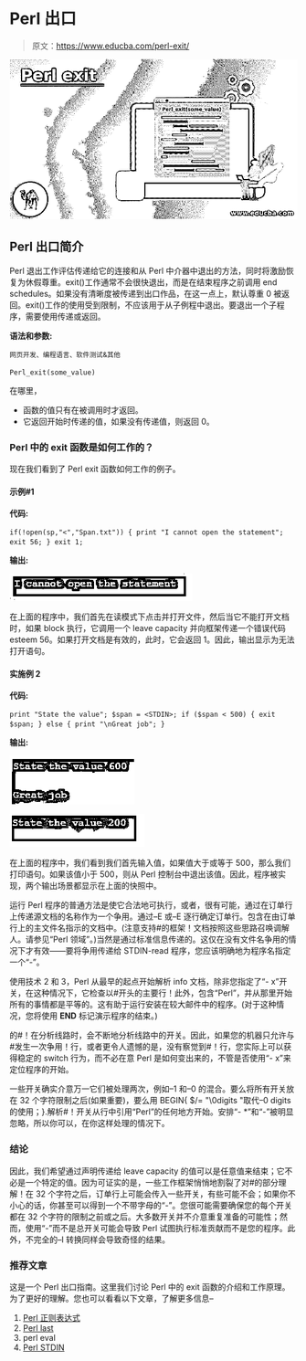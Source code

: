 # Perl 出口

> 原文：<https://www.educba.com/perl-exit/>

![Perl exit](img/c71d4077c0593e70fc565e2ca7f3a55c.png)



## Perl 出口简介

Perl 退出工作评估传递给它的连接和从 Perl 中介器中退出的方法，同时将激励恢复为休假尊重。exit()工作通常不会很快退出，而是在结束程序之前调用 end schedules。如果没有清晰度被传递到出口作品，在这一点上，默认尊重 0 被返回。exit()工作的使用受到限制，不应该用于从子例程中退出。要退出一个子程序，需要使用传递或返回。

**语法和参数:**

<small>网页开发、编程语言、软件测试&其他</small>

`Perl_exit(some_value)`

在哪里，

*   函数的值只有在被调用时才返回。
*   它返回开始时传递的值，如果没有传递值，则返回 0。

### Perl 中的 exit 函数是如何工作的？

现在我们看到了 Perl exit 函数如何工作的例子。

#### 示例#1

**代码:**

`if(!open(sp,"<","Span.txt"))
{
print "I cannot open the statement";
exit 56;
}
exit 1;`

**输出:**

![Perl exit 1](img/5988d6889f1db109b4057d260283912d.png)



在上面的程序中，我们首先在读模式下点击并打开文件，然后当它不能打开文档时，如果 block 执行，它调用一个 leave capacity 并向框架传递一个错误代码 esteem 56。如果打开文档是有效的，此时，它会返回 1。因此，输出显示为无法打开语句。

#### 实施例 2

**代码:**

`print "State the value";
$span = <STDIN>;
if ($span < 500)
{
exit $span;
}
else
{
print "\nGreat job";
}`

**输出:**

![Perl exit 2](img/8f40a371433a97e07c6a4e550be7a757.png)



![state the value 200](img/e501f90c80202a3b9331aad7cb9df34e.png)



在上面的程序中，我们看到我们首先输入值，如果值大于或等于 500，那么我们打印语句。如果该值小于 500，则从 Perl 控制台中退出该值。因此，程序被实现，两个输出场景都显示在上面的快照中。

运行 Perl 程序的普通方法是使它合法地可执行，或者，很有可能，通过在订单行上传递源文档的名称作为一个争用。通过–E 或–E 逐行确定订单行。包含在由订单行上的主文件名指示的文档中。(注意支持#的框架！文档按照这些思路召唤调解人。请参见“Perl 领域”。)当然是通过标准信息传递的。这仅在没有文件名争用的情况下才有效——要将争用传递给 STDIN-read 程序，您应该明确地为程序名指定一个“-”。

使用技术 2 和 3，Perl 从最早的起点开始解析 info 文档，除非您指定了“- x”开关，在这种情况下，它检查以#开头的主要行！此外，包含“Perl”，并从那里开始所有的事情都是平等的。这有助于运行安装在较大邮件中的程序。(对于这种情况，您将使用 __END__ 标记演示程序的结束。)

的#！在分析线路时，会不断地分析线路中的开关。因此，如果您的机器只允许与#发生一次争用！行，或者更令人遗憾的是，没有察觉到#！行，您实际上可以获得稳定的 switch 行为，而不必在意 Perl 是如何变出来的，不管是否使用“- x”来定位程序的开始。

一些开关确实介意万一它们被处理两次，例如–1 和–0 的混合。要么将所有开关放在 32 个字符限制之后(如果重要)，要么用 BEGIN{ $/= "\0digits "取代–0 digits 的使用；}.解析#！开关从行中引用“Perl”的任何地方开始。安排“- *”和“-”被明显忽略，所以你可以，在你这样处理的情况下。

### 结论

因此，我们希望通过声明传递给 leave capacity 的值可以是任意值来结束；它不必是一个特定的值。因为可证实的是，一些工作框架悄悄地割裂了对#的部分理解！在 32 个字符之后，订单行上可能会传入一些开关，有些可能不会；如果你不小心的话，你甚至可以得到一个不带字母的“-”。您很可能需要确保您的每个开关都在 32 个字符的限制之前或之后。大多数开关并不介意重复准备的可能性；然而，使用“-”而不是总开关可能会导致 Perl 试图执行标准贡献而不是您的程序。此外，不完全的–I 转换同样会导致奇怪的结果。

### 推荐文章

这是一个 Perl 出口指南。这里我们讨论 Perl 中的 exit 函数的介绍和工作原理。为了更好的理解。您也可以看看以下文章，了解更多信息–

1.  [Perl 正则表达式](https://www.educba.com/perl-regular-expression/)
2.  [Perl last](https://www.educba.com/perl-last/)
3.  perl eval
4.  [Perl STDIN](https://www.educba.com/perl-stdin/)





